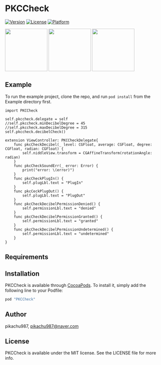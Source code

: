# PKCCheck

[![Version](https://img.shields.io/cocoapods/v/PKCCheck.svg?style=flat)](http://cocoapods.org/pods/PKCCheck)
[![License](https://img.shields.io/cocoapods/l/PKCCheck.svg?style=flat)](http://cocoapods.org/pods/PKCCheck)
[![Platform](https://img.shields.io/cocoapods/p/PKCCheck.svg?style=flat)](http://cocoapods.org/pods/PKCCheck)

  
<img src="https://github.com/pikachu987/PKCCheck/blob/master/img1.jpeg?raw=true" width="140" >

<img src="https://github.com/pikachu987/PKCCheck/blob/master/img2.jpeg?raw=true" width="140" >

<img src="https://github.com/pikachu987/PKCCheck/blob/master/img3.jpeg?raw=true" width="140" >




## Example



To run the example project, clone the repo, and run `pod install` from the Example directory first.
~~~~
import PKCCheck

self.pkccheck.delegate = self
//self.pkccheck.minDecibelDegree = 45
//self.pkccheck.maxDecibelDegree = 315
self.pkccheck.decibelCheck()

extension ViewController: PKCCheckDelegate{
    func pkcCheckDecibel(_ level: CGFloat, average: CGFloat, degree: CGFloat, radian: CGFloat) {
        self.niddleView.transform = CGAffineTransform(rotationAngle: radian)
    }
    func pkcCheckSoundErr(_ error: Error) {
        print("error: \(error)")
    }
    func pkcCheckPlugIn() {
        self.plugLbl.text = "PlugIn"
    }
    func pkcCeckPlugOut() {
        self.plugLbl.text = "PlugOut"
    }
    func pkcCheckDecibelPermissionDenied() {
        self.permissionLbl.text = "denied"
    }
    func pkcCheckDecibelPermissionGranted() {
        self.permissionLbl.text = "granted"
    }
    func pkcCheckDecibelPermissionUndetermined() {
        self.permissionLbl.text = "undetermined"
    }
}
~~~~

## Requirements

## Installation

PKCCheck is available through [CocoaPods](http://cocoapods.org). To install
it, simply add the following line to your Podfile:

```ruby
pod "PKCCheck"
```

## Author

pikachu987, pikachu987@naver.com

## License

PKCCheck is available under the MIT license. See the LICENSE file for more info.
